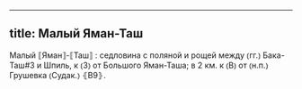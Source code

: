 
---
title: Малый Яман-Таш
---
Малый ⟦Яман⟧-⟦Таш⟧
: седловина с поляной и рощей между ⦅гг.⦆ Бака-Таш#3 и Шпиль, к ⦅З⦆ от Большого Яман-Таша; в 2 км. к ⦅В⦆ от ⦅н.п.⦆ Грушевка ⦅Судак.⦆ ⦃В9⦄.
